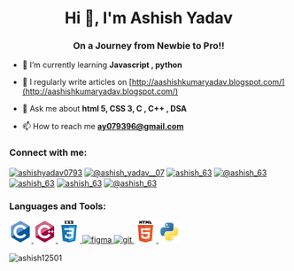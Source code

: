 <h1 align="center">Hi 👋, I'm Ashish Yadav</h1>
<h3 align="center">On a Journey from Newbie to Pro!!</h3>

<!-- <p align="left"> <a href="https://twitter.com/ashishyadav0793" target="blank"><img src="https://img.shields.io/twitter/follow/ashishyadav0793?logo=twitter&style=for-the-badge" alt="ashishyadav0793" /></a> </p> -->

- 🌱 I’m currently learning **Javascript , python**

- 📝 I regularly write articles on [http://aashishkumaryadav.blogspot.com/](http://aashishkumaryadav.blogspot.com/)

- 💬 Ask me about **html 5, CSS 3, C , C++ , DSA**

- 📫 How to reach me **ay079396@gmail.com**

<h3 align="left">Connect with me:</h3>
<p align="left">
<a href="https://twitter.com/ashishyadav0793" target="blank"><img align="center" src="https://raw.githubusercontent.com/rahuldkjain/github-profile-readme-generator/master/src/images/icons/Social/twitter.svg" alt="ashishyadav0793" height="30" width="40" /></a>
<a href="https://instagram.com/@ashish_yadav__07" target="blank"><img align="center" src="https://raw.githubusercontent.com/rahuldkjain/github-profile-readme-generator/master/src/images/icons/Social/instagram.svg" alt="@ashish_yadav__07" height="30" width="40" /></a>
<a href="https://www.codechef.com/users/ashish_63" target="blank"><img align="center" src="https://cdn.jsdelivr.net/npm/simple-icons@3.1.0/icons/codechef.svg" alt="ashish_63" height="30" width="40" /></a>
<a href="https://www.hackerrank.com/@ashish_63" target="blank"><img align="center" src="https://raw.githubusercontent.com/rahuldkjain/github-profile-readme-generator/master/src/images/icons/Social/hackerrank.svg" alt="@ashish_63" height="30" width="40" /></a>
<a href="https://codeforces.com/profile/ashish_63" target="blank"><img align="center" src="https://raw.githubusercontent.com/rahuldkjain/github-profile-readme-generator/master/src/images/icons/Social/codeforces.svg" alt="ashish_63" height="30" width="40" /></a>
<a href="https://www.leetcode.com/ashish_63" target="blank"><img align="center" src="https://raw.githubusercontent.com/rahuldkjain/github-profile-readme-generator/master/src/images/icons/Social/leet-code.svg" alt="ashish_63" height="30" width="40" /></a>
<a href="https://www.hackerearth.com/@ashish_63" target="blank"><img align="center" src="https://raw.githubusercontent.com/rahuldkjain/github-profile-readme-generator/master/src/images/icons/Social/hackerearth.svg" alt="@ashish_63" height="30" width="40" /></a>
</p>

<h3 align="left">Languages and Tools:</h3>
<p align="left"> <a href="https://www.cprogramming.com/" target="_blank" rel="noreferrer"> <img src="https://raw.githubusercontent.com/devicons/devicon/master/icons/c/c-original.svg" alt="c" width="40" height="40"/> </a> <a href="https://www.w3schools.com/cpp/" target="_blank" rel="noreferrer"> <img src="https://raw.githubusercontent.com/devicons/devicon/master/icons/cplusplus/cplusplus-original.svg" alt="cplusplus" width="40" height="40"/> </a> <a href="https://www.w3schools.com/css/" target="_blank" rel="noreferrer"> <img src="https://raw.githubusercontent.com/devicons/devicon/master/icons/css3/css3-original-wordmark.svg" alt="css3" width="40" height="40"/> </a> <a href="https://www.figma.com/" target="_blank" rel="noreferrer"> <img src="https://www.vectorlogo.zone/logos/figma/figma-icon.svg" alt="figma" width="40" height="40"/> </a> <a href="https://git-scm.com/" target="_blank" rel="noreferrer"> <img src="https://www.vectorlogo.zone/logos/git-scm/git-scm-icon.svg" alt="git" width="40" height="40"/> </a> <a href="https://www.w3.org/html/" target="_blank" rel="noreferrer"> <img src="https://raw.githubusercontent.com/devicons/devicon/master/icons/html5/html5-original-wordmark.svg" alt="html5" width="40" height="40"/> </a> <a href="https://www.python.org" target="_blank" rel="noreferrer"> <img src="https://raw.githubusercontent.com/devicons/devicon/master/icons/python/python-original.svg" alt="python" width="40" height="40"/> </a> </p>

<p><img align="center" src="https://github-readme-stats.vercel.app/api/top-langs?username=ashish12501&show_icons=true&locale=en&layout=compact" alt="ashish12501" /></p>

<!-- <p>&nbsp;<img align="center" src="https://github-readme-stats.vercel.app/api?username=ashish12501&show_icons=true&locale=en" alt="ashish12501" /></p>

<p><img align="center" src="https://github-readme-streak-stats.herokuapp.com/?user=ashish12501&" alt="ashish12501" /></p>

 -->

